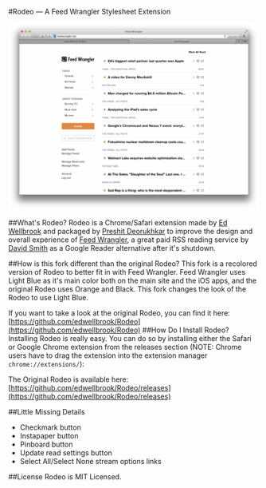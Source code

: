 #Rodeo — A Feed Wrangler Stylesheet Extension

![Rodeo Preview](https://github.com/edwellbrook/Rodeo/raw/master/preview.png "Rodeo Safari Exension")

##What's Rodeo?
Rodeo is a Chrome/Safari extension made by [Ed Wellbrook](http://edwellbrook.com/) and packaged by [Preshit Deorukhkar](http://nuclearbits.com/) to improve the design and overall experience of [Feed Wrangler](http://feedwrangler.net), a great paid RSS reading service by [David Smith](http://david-smith.org) as a Google Reader alternative after it's shutdown.

##How is this fork different than the original Rodeo?
This fork is a recolored version of Rodeo to better fit in with Feed Wrangler. Feed Wrangler uses Light Blue as it's main color both on the main site and the iOS apps, and the original Rodeo uses Orange and Black. This fork changes the look of the Rodeo to use Light Blue.

If you want to take a look at the original Rodeo, you can find it here: [https://github.com/edwellbrook/Rodeo](https://github.com/edwellbrook/Rodeo)
##How Do I Install Rodeo?
Installing Rodeo is really easy. You can do so by installing either the Safari or Google Chrome extension from the releases section (NOTE: Chrome users have to drag the extension into the extension manager `chrome://extensions/`):

The Original Rodeo is available here:
[https://github.com/edwellbrook/Rodeo/releases](https://github.com/edwellbrook/Rodeo/releases)

##Little Missing Details
- Checkmark button
- Instapaper button
- Pinboard button
- Update read settings button
- Select All/Select None stream options links

##License
Rodeo is MIT Licensed.
